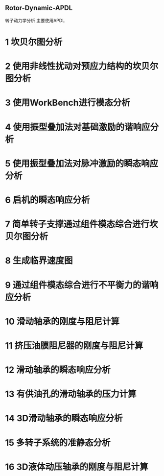 ## Rotor-Dynamic-APDL
转子动力学分析  主要使用APDL

# 1 坎贝尔图分析
# 2 使用非线性扰动对预应力结构的坎贝尔图分析
# 3 使用WorkBench进行模态分析
# 4 使用振型叠加法对基础激励的谐响应分析
# 5 使用振型叠加法对脉冲激励的瞬态响应分析
# 6 启机的瞬态响应分析
# 7 简单转子支撑通过组件模态综合进行坎贝尔图分析
# 8 生成临界速度图
# 9 通过组件模态综合进行不平衡力的谐响应分析
# 10 滑动轴承的刚度与阻尼计算
# 11 挤压油膜阻尼器的刚度与阻尼计算
# 12 滑动轴承的瞬态响应分析
# 13 有供油孔的滑动轴承的压力计算
# 14 3D滑动轴承的瞬态响应分析
# 15 多转子系统的准静态分析
# 16 3D液体动压轴承的刚度与阻尼计算
